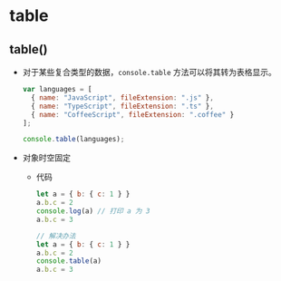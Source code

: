 # table

## table()

*   对于某些复合类型的数据，`console.table` 方法可以将其转为表格显示。

    ```javascript
    var languages = [
      { name: "JavaScript", fileExtension: ".js" },
      { name: "TypeScript", fileExtension: ".ts" },
      { name: "CoffeeScript", fileExtension: ".coffee" }
    ];

    console.table(languages);
    ```

*   对象时空固定

    *   代码

        ```javascript
        let a = { b: { c: 1 } }
        a.b.c = 2
        console.log(a) // 打印 a 为 3
        a.b.c = 3
        ```

        ```javascript
        // 解决办法
        let a = { b: { c: 1 } }
        a.b.c = 2
        console.table(a)
        a.b.c = 3
        ```
